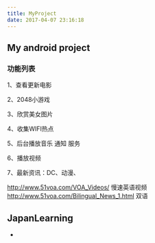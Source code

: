 ```yaml
---
title: MyProject
date: 2017-04-07 23:16:18
---
```


## My android project

### 功能列表

1、查看更新电影

2、2048小游戏

3、欣赏美女图片

4、收集WIFI热点

5、后台播放音乐
        通知
        服务

6、播放视频
    

7、最新资讯：DC、动漫、



http://www.51voa.com/VOA_Videos/  慢速英语视频
http://www.51voa.com/Bilingual_News_1.html 双语


## JapanLearning
* 
